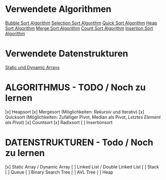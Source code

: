 # Verwendete Algorithmen

[Bubble Sort Algorithm](bubblesort.md)
[Selection Sort Algorithm](selectionsort.md)
[Quick Sort Algorithm](quicksort.md)
[Heap Sort Algorithm](heapsort.md)
[Merge Sort Algorithm](mergesort.md)
[Count Sort Algorithm](countsort.md)
[Insertion Sort Algorithm](insertionsort.md)

# Verwendete Datenstrukturen

[Static und Dynamic Arrays](static_and_dynamic_arrays.md)

# ALGORITHMUS - TODO / Noch zu lernen

[x] Heapsort
[x] Mergesort (Möglichkeiten: _Rekursiv_ und Iterativ)
[x] Quicksort (Möglichkeiten: Zufälliger Pivot, Median als Pivot, _Letztes Element als Pivot_)
[x] Countsort
[x] Radixsort
[ ] Insertionsort

# DATENSTRUKTUREN - Todo / Noch zu lernen

[x] Static Array / Dynamic Array
[ ] Linked List / Double Linked List
[ ] Stack
[ ] Queue
[ ] Binary Search Tree
[ ] AVL Tree
[ ] Heap
